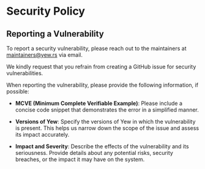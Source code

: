 # Security Policy

## Reporting a Vulnerability

To report a security vulnerability, please reach out to the maintainers at maintainers@yew.rs via email. 

We kindly request that you refrain from creating a GitHub issue for security vulnerabilities.

When reporting the vulnerability, please provide the following information, if possible:

- **MCVE (Minimum Complete Verifiable Example)**: Please include a concise code snippet that demonstrates the error in a simplified manner.

- **Versions of Yew**: Specify the versions of Yew in which the vulnerability is present. This helps us narrow down the scope of the issue and assess its impact accurately.

- **Impact and Severity**: Describe the effects of the vulnerability and its seriousness. Provide details about any potential risks, security breaches, or the impact it may have on the system.
